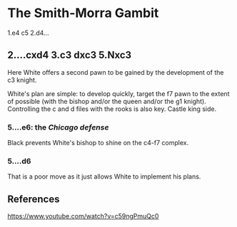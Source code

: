 # The Smith-Morra Gambit

1.e4 c5
2.d4...

## 2....cxd4 3.c3 dxc3 5.Nxc3
Here White offers a second pawn to be gained by the development of the c3 knight.

White's plan are simple: to develop quickly, target the f7 pawn to the extent of possible (with the bishop and/or the queen and/or the g1 knight). Controlling the c and d files with the rooks is also key. Castle king side.

### 5....e6: the *Chicago defense*

Black prevents White's bishop to shine on the c4-f7 complex.

### 5....d6

That is a poor move as it just allows White to implement his plans.


## References

https://www.youtube.com/watch?v=c59ngPmuQc0